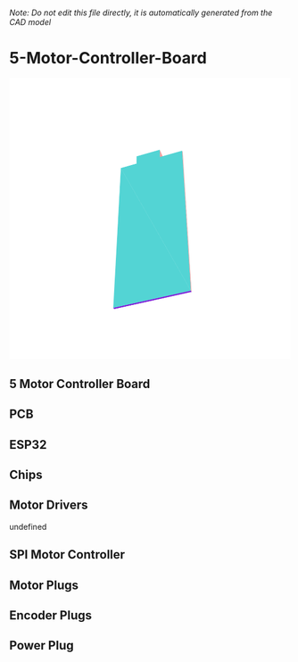 ###### Note: Do not edit this file directly, it is automatically generated from the CAD model

# 5-Motor-Controller-Board

![](/project.svg)

## 5 Motor Controller Board


## PCB


## ESP32


## Chips


## Motor Drivers


undefined


## SPI Motor Controller


## Motor Plugs


## Encoder Plugs


## Power Plug


